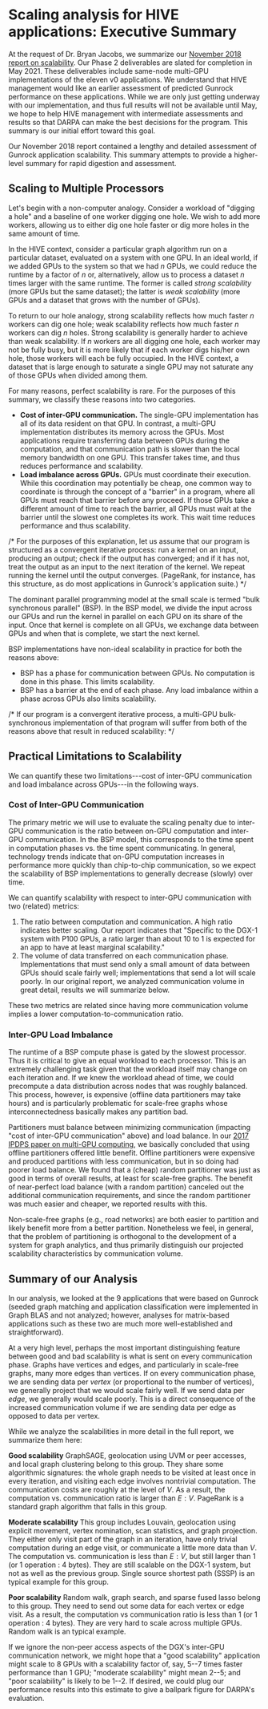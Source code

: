 # Scaling analysis for HIVE applications: Executive Summary

At the request of Dr. Bryan Jacobs, we summarize our [November 2018
report on scalability](https://gunrock.github.io/docs/#/hive/hive_scaling). Our Phase 2 deliverables are slated for completion in May 2021. These deliverables include same-node multi-GPU implementations of the eleven v0 applications. We understand that HIVE management would like an earlier assessment of predicted Gunrock performance on these applications. While we are only just getting underway with our implementation, and thus full results will not be available until May, we hope to help HIVE management with intermediate assessments and results so that DARPA can make the best decisions for the program. This summary is our initial effort toward this goal.

Our November 2018 report contained a lengthy and detailed assessment of Gunrock application scalability. This summary attempts to provide a higher-level summary for rapid digestion and assessment.

## Scaling to Multiple Processors

Let's begin with a non-computer analogy. Consider a workload of "digging a hole" and a baseline of one worker digging one hole. We wish to add more workers, allowing us to either dig one hole faster or dig more holes in the same amount of time.

In the HIVE context, consider a particular graph algorithm run on a particular dataset, evaluated on a system with one GPU. In an ideal world, if we added GPUs to the system so that we had $n$ GPUs, we could reduce the runtime by a factor of $n$ or, alternatively, allow us to process a dataset $n$ times larger with the same runtime. The former is called _strong scalability_ (more GPUs but the same dataset); the latter is _weak scalability_ (more GPUs and a dataset that grows with the number of GPUs).

To return to our hole analogy, strong scalability reflects how much faster $n$ workers can dig one hole; weak scalability reflects how much faster $n$ workers can dig $n$ holes. Strong scalability is generally harder to achieve than weak scalability. If $n$ workers are all digging one hole, each worker may not be fully busy, but it is more likely that if each worker digs his/her own hole, those workers will each be fully occupied. In the HIVE context, a dataset that is large enough to saturate a single GPU may not saturate any of those GPUs when divided among them.

For many reasons, perfect scalability is rare. For the purposes of this summary, we classify these reasons into two categories.

- **Cost of inter-GPU communication.** The single-GPU implementation has all of its data resident on that GPU. In contrast, a multi-GPU implementation distributes its memory across the GPUs. Most applications require transferring data between GPUs during the computation, and that communication path is slower than the local memory bandwidth on one GPU. This transfer takes time, and thus reduces performance and scalability.
- **Load imbalance across GPUs.** GPUs must coordinate their execution. While this coordination may potentially be cheap, one common way to coordinate is through the concept of a "barrier" in a program, where all GPUs must reach that barrier before any proceed. If those GPUs take a different amount of time to reach the barrier, all GPUs must wait at the barrier until the slowest one completes its work. This wait time reduces performance and thus scalability.

/* For the purposes of this explanation, let us assume that our program is structured as a convergent iterative process: run a kernel on an input, producing an output; check if the output has converged; and if it has not, treat the output as an input to the next iteration of the kernel. We repeat running the kernel until the output converges. (PageRank, for instance, has this structure, as do most applications in Gunrock's application suite.) */

The dominant parallel programming model at the small scale is termed "bulk synchronous parallel" (BSP). In the BSP model, we divide the input across our GPUs and run the kernel in parallel on each GPU on its share of the input. Once that kernel is complete on all GPUs, we exchange data between GPUs and when that is complete, we start the next kernel.

BSP implementations have non-ideal scalability in practice for both the reasons above:

- BSP has a phase for communication between GPUs. No computation is done in this phase. This limits scalability.
- BSP has a barrier at the end of each phase. Any load imbalance within a phase across GPUs also limits scalability.

/* If our program is a convergent iterative process, a multi-GPU bulk-synchronous implementation of that program will suffer from both of the reasons above that result in reduced scalability: */

## Practical Limitations to Scalability

We can quantify these two limitations---cost of inter-GPU communication and load imbalance across GPUs---in the following ways.

### Cost of Inter-GPU Communication

The primary metric we will use to evaluate the scaling penalty due to inter-GPU communication is the ratio between on-GPU computation and inter-GPU communication. In the BSP model, this corresponds to the time spent in computation phases vs. the time spent communicating. In general, technology trends indicate that on-GPU computation increases in performance more quickly than chip-to-chip communication, so we expect the scalability of BSP implementations to generally decrease (slowly) over time.

We can quantify scalability with respect to inter-GPU communication with two (related) metrics:

1. The ratio between computation and communication. A high ratio indicates better scaling. Our report indicates that "Specific to the DGX-1 system with P100 GPUs, a ratio larger than about 10 to 1 is expected for an app to have at least marginal scalability."
2. The volume of data transferred on each communication phase. Implementations that must send only a small amount of data between GPUs should scale fairly well; implementations that send a lot will scale poorly. In our original report, we analyzed communication volume in great detail, results we will summarize below.

These two metrics are related since having more communication volume implies a lower computation-to-communication ratio.

### Inter-GPU Load Imbalance

The runtime of a BSP compute phase is gated by the slowest processor. Thus it is critical to give an equal workload to each processor. This is an extremely challenging task given that the workload itself may change on each iteration and. If we knew the workload ahead of time, we could precompute a data distribution across nodes that was roughly balanced. This process, however, is expensive (offline data partitioners may take hours) and is particularly problematic for scale-free graphs whose interconnectedness basically makes any partition bad.

Partitioners must balance between minimizing communication (impacting "cost of inter-GPU communication" above) and load balance. In our [2017 IPDPS paper on multi-GPU computing](http://dx.doi.org/10.1109/IPDPS.2017.117), we basically concluded that using offline partitioners offered little benefit. Offline partitioners were expensive and produced partitions with less communication, but in so doing had poorer load balance. We found that a (cheap) random partitioner was just as good in terms of overall results, at least for scale-free graphs. The benefit of near-perfect load balance (with a random partition) canceled out the additional communication requirements, and since the random partitioner was much easier and cheaper, we reported results with this.

Non-scale-free graphs (e.g., road networks) are both easier to partition and likely benefit more from a better partition. Nonetheless we feel, in general, that the problem of partitioning is orthogonal to the development of a system for graph analytics, and thus primarily distinguish our projected scalability characteristics by communication volume.

## Summary of our Analysis

In our analysis, we looked at the 9 applications that were based on Gunrock (seeded graph matching and application classification were implemented in Graph BLAS and not analyzed; however, analyses for matrix-based applications such as these two are much more well-established and straightforward).

At a very high level, perhaps the most important distinguishing feature between good and bad scalability is what is sent on every communication phase. Graphs have vertices and edges, and particularly in scale-free graphs, many more edges than vertices. If on every communication phase, we are sending data per _vertex_ (or proportional to the number of vertices), we generally project that we would scale fairly well. If we send data per _edge_, we generally would scale poorly. This is a direct consequence of the increased communication volume if we are sending data per edge as opposed to data per vertex.

While we analyze the scalabilities in more detail in the full report, we summarize them here:

**Good scalability** GraphSAGE, geolocation using UVM or peer accesses, and local graph clustering belong to this group. They share some algorithmic signatures: the whole graph needs to be visited at least once in every iteration, and visiting each edge involves nontrivial computation. The communication costs are roughly at the level of $V$. As a result, the computation vs. communication ratio is larger than $E : V$. PageRank is a standard graph algorithm that falls in this group.

**Moderate scalability** This group includes Louvain, geolocation using explicit movement, vertex nomination, scan statistics, and graph projection. They either only visit part of the graph in an iteration, have only trivial computation during an edge visit, or communicate a little more data than $V$. The computation vs. communication is less than $E : V$, but still larger than 1 (or 1 operation : 4 bytes). They are still scalable on the DGX-1 system, but not as well as the previous group. Single source shortest path (SSSP) is an typical example for this group.

**Poor scalability** Random walk, graph search, and sparse fused lasso belong to this group. They need to send out some data for each vertex or edge visit. As a result, the computation vs communication ratio is less than 1 (or 1 operation : 4 bytes). They are very hard to scale across multiple GPUs. Random walk is an typical example.

If we ignore the non-peer access aspects of the DGX's inter-GPU communication network, we might hope that a "good scalability" application might scale to 8 GPUs with a scalability factor of, say, 5--7 times faster performance than 1 GPU; "moderate scalability" might mean 2--5; and "poor scalability" is likely to be 1--2. If desired, we could plug our performance results into this estimate to give a ballpark figure for DARPA's evaluation.
